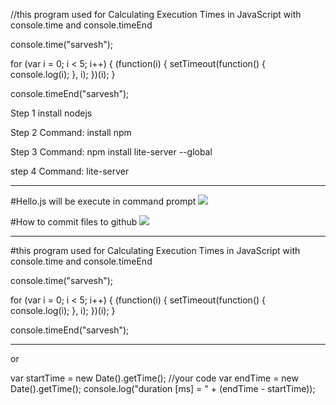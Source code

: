 //this program used for Calculating Execution Times in JavaScript with console.time and console.timeEnd

console.time("sarvesh");

for (var i = 0; i < 5; i++) {
    (function(i) {
        setTimeout(function() {
            console.log(i);
        }, i);
    })(i);
}

console.timeEnd("sarvesh");

Step 1
install nodejs

Step 2
Command:  install npm

Step 3
Command:  npm install lite-server --global

step 4
Command:  lite-server

-----------------------------
#Hello.js  will be execute in command prompt
<img src="https://s-media-cache-ak0.pinimg.com/originals/c4/c4/de/c4c4de894799252157ff0446577e2506.png"></img>


#How to commit files to github
<img src="https://github.com/sarveshhome/Nodejs/blob/master/Pics/gitinitcommit.png"></img>


---------------------------------------------------------------------
#this program used for Calculating Execution Times in JavaScript with console.time and console.timeEnd

console.time("sarvesh");

for (var i = 0; i < 5; i++) {
    (function(i) {
        setTimeout(function() {
            console.log(i);
        }, i);
    })(i);
}

console.timeEnd("sarvesh");

------------------------------------------------------------------------------
or

var startTime = new Date().getTime();
//your code
var endTime = new Date().getTime();
console.log("duration [ms] = " + (endTime - startTime));